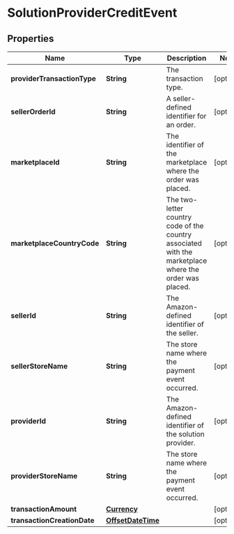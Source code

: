 # SolutionProviderCreditEvent

## Properties
Name | Type | Description | Notes
------------ | ------------- | ------------- | -------------
**providerTransactionType** | **String** | The transaction type. |  [optional]
**sellerOrderId** | **String** | A seller-defined identifier for an order. |  [optional]
**marketplaceId** | **String** | The identifier of the marketplace where the order was placed. |  [optional]
**marketplaceCountryCode** | **String** | The two-letter country code of the country associated with the marketplace where the order was placed. |  [optional]
**sellerId** | **String** | The Amazon-defined identifier of the seller. |  [optional]
**sellerStoreName** | **String** | The store name where the payment event occurred. |  [optional]
**providerId** | **String** | The Amazon-defined identifier of the solution provider. |  [optional]
**providerStoreName** | **String** | The store name where the payment event occurred. |  [optional]
**transactionAmount** | [**Currency**](Currency.md) |  |  [optional]
**transactionCreationDate** | [**OffsetDateTime**](OffsetDateTime.md) |  |  [optional]
